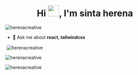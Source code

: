 <h1 align="center">Hi <img src="https://media.giphy.com/media/hvRJCLFzcasrR4ia7z/giphy.gif" width="35">, I'm sinta herena</h1>

<p align="left"> <img src="https://komarev.com/ghpvc/?username=herenacreative&label=Profile%20views&color=0e75b6&style=flat" alt="herenacreative" /> </p>

- 💬 Ask me about **react, tailwindcss**

<p>&nbsp;<img align="center" src="https://github-readme-stats.vercel.app/api?username=herenacreative&show_icons=true&locale=en" alt="herenacreative" /></p>

<p><img align="center" src="https://github-readme-streak-stats.herokuapp.com/?user=herenacreative&" alt="herenacreative" /></p>

<p><img align="left" src="https://github-readme-stats.vercel.app/api/top-langs?username=herenacreative&show_icons=true&locale=en&layout=compact" alt="herenacreative" /></p>
